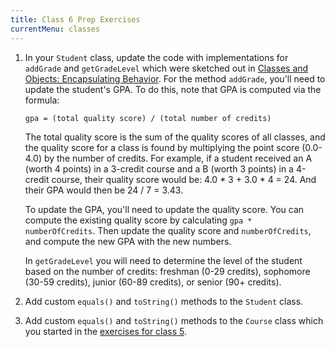 ```yaml
---
title: Class 6 Prep Exercises
currentMenu: classes
---
```


1. In your `Student` class, update the code with implementations for `addGrade` and `getGradeLevel` which were sketched out in [Classes and Objects: Encapsulating Behavior](../../java4python/classes-and-objects-encapsulating-behavior/). For the method `addGrade`, you'll need to update the student's GPA. To do this, note that GPA is computed via the formula:
    ```nohighlight
    gpa = (total quality score) / (total number of credits)
    ```
    The total quality score is the sum of the quality scores of all classes, and the quality score for a class is found by multiplying the point score (0.0-4.0) by the number of credits. For example, if a student received an A (worth 4 points) in a 3-credit course and a B (worth 3 points) in a 4-credit course, their quality score would be: 4.0 \* 3 + 3.0 \* 4 = 24. And their GPA would then be 24 / 7 = 3.43.

    To update the GPA, you'll need to update the quality score. You can compute the existing quality score by calculating `gpa * numberOfCredits`. Then update the quality score and `numberOfCredits`, and compute the new GPA with the new numbers.

    In `getGradeLevel` you will need to determine the level of the student based on the number of credits: freshman (0-29 credits), sophomore (30-59 credits), junior (60-89 credits), or senior (90+ credits).
1. Add custom `equals()` and `toString()` methods to the `Student` class.
2. Add custom `equals()` and `toString()` methods to the `Course` class which you started in the [exercises for class 5](../5/exercises.html).
